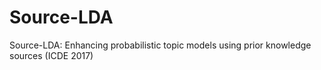 # Source-LDA
Source-LDA: Enhancing probabilistic topic models using prior knowledge sources (ICDE 2017)
